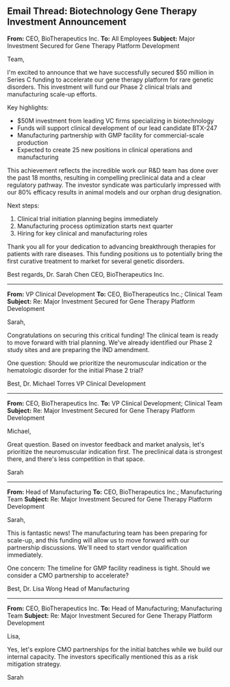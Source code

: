 ## Email Thread: Biotechnology Gene Therapy Investment Announcement

**From:** CEO, BioTherapeutics Inc.
**To:** All Employees
**Subject:** Major Investment Secured for Gene Therapy Platform Development

Team,

I'm excited to announce that we have successfully secured $50 million in Series C funding to accelerate our gene therapy platform for rare genetic disorders. This investment will fund our Phase 2 clinical trials and manufacturing scale-up efforts.

Key highlights:
- $50M investment from leading VC firms specializing in biotechnology
- Funds will support clinical development of our lead candidate BTX-247
- Manufacturing partnership with GMP facility for commercial-scale production
- Expected to create 25 new positions in clinical operations and manufacturing

This achievement reflects the incredible work our R&D team has done over the past 18 months, resulting in compelling preclinical data and a clear regulatory pathway. The investor syndicate was particularly impressed with our 80% efficacy results in animal models and our orphan drug designation.

Next steps:
1. Clinical trial initiation planning begins immediately
2. Manufacturing process optimization starts next quarter
3. Hiring for key clinical and manufacturing roles

Thank you all for your dedication to advancing breakthrough therapies for patients with rare diseases. This funding positions us to potentially bring the first curative treatment to market for several genetic disorders.

Best regards,
Dr. Sarah Chen
CEO, BioTherapeutics Inc.

---

**From:** VP Clinical Development
**To:** CEO, BioTherapeutics Inc.; Clinical Team
**Subject:** Re: Major Investment Secured for Gene Therapy Platform Development

Sarah,

Congratulations on securing this critical funding! The clinical team is ready to move forward with trial planning. We've already identified our Phase 2 study sites and are preparing the IND amendment.

One question: Should we prioritize the neuromuscular indication or the hematologic disorder for the initial Phase 2 trial?

Best,
Dr. Michael Torres
VP Clinical Development

---

**From:** CEO, BioTherapeutics Inc.
**To:** VP Clinical Development; Clinical Team
**Subject:** Re: Major Investment Secured for Gene Therapy Platform Development

Michael,

Great question. Based on investor feedback and market analysis, let's prioritize the neuromuscular indication first. The preclinical data is strongest there, and there's less competition in that space.

Sarah

---

**From:** Head of Manufacturing
**To:** CEO, BioTherapeutics Inc.; Manufacturing Team
**Subject:** Re: Major Investment Secured for Gene Therapy Platform Development

Sarah,

This is fantastic news! The manufacturing team has been preparing for scale-up, and this funding will allow us to move forward with our partnership discussions. We'll need to start vendor qualification immediately.

One concern: The timeline for GMP facility readiness is tight. Should we consider a CMO partnership to accelerate?

Best,
Dr. Lisa Wong
Head of Manufacturing

---

**From:** CEO, BioTherapeutics Inc.
**To:** Head of Manufacturing; Manufacturing Team
**Subject:** Re: Major Investment Secured for Gene Therapy Platform Development

Lisa,

Yes, let's explore CMO partnerships for the initial batches while we build our internal capacity. The investors specifically mentioned this as a risk mitigation strategy.

Sarah
